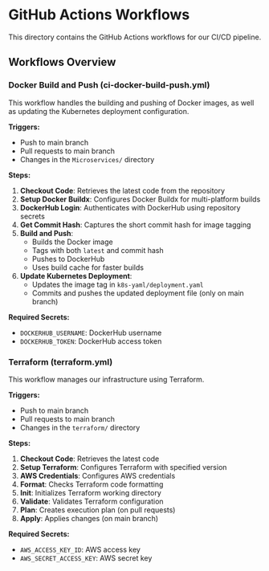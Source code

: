 # GitHub Actions Workflows

This directory contains the GitHub Actions workflows for our CI/CD pipeline.

## Workflows Overview

### Docker Build and Push (ci-docker-build-push.yml)

This workflow handles the building and pushing of Docker images, as well as updating the Kubernetes deployment configuration.

**Triggers:**
- Push to main branch
- Pull requests to main branch
- Changes in the `Microservices/` directory

**Steps:**
1. **Checkout Code**: Retrieves the latest code from the repository
2. **Setup Docker Buildx**: Configures Docker Buildx for multi-platform builds
3. **DockerHub Login**: Authenticates with DockerHub using repository secrets
4. **Get Commit Hash**: Captures the short commit hash for image tagging
5. **Build and Push**: 
   - Builds the Docker image
   - Tags with both `latest` and commit hash
   - Pushes to DockerHub
   - Uses build cache for faster builds
6. **Update Kubernetes Deployment**:
   - Updates the image tag in `k8s-yaml/deployment.yaml`
   - Commits and pushes the updated deployment file (only on main branch)

**Required Secrets:**
- `DOCKERHUB_USERNAME`: DockerHub username
- `DOCKERHUB_TOKEN`: DockerHub access token

### Terraform (terraform.yml)

This workflow manages our infrastructure using Terraform.

**Triggers:**
- Push to main branch
- Pull requests to main branch
- Changes in the `terraform/` directory

**Steps:**
1. **Checkout Code**: Retrieves the latest code
2. **Setup Terraform**: Configures Terraform with specified version
3. **AWS Credentials**: Configures AWS credentials
4. **Format**: Checks Terraform code formatting
5. **Init**: Initializes Terraform working directory
6. **Validate**: Validates Terraform configuration
7. **Plan**: Creates execution plan (on pull requests)
8. **Apply**: Applies changes (on main branch)

**Required Secrets:**
- `AWS_ACCESS_KEY_ID`: AWS access key
- `AWS_SECRET_ACCESS_KEY`: AWS secret key



